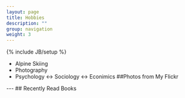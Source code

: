 ```yaml
---
layout: page
title: Hobbies
description: ""
group: navigation
weight: 3
---
```

{% include JB/setup %}
<style>
        div.picrow
        {
	        border: 0px solid #000;
        }

        div#picstest
        {
            visibility : hidden;
            width:100%;
        }
        
        img.photo { 
        cursor: pointer; 
        x-shadow: 0px 0px 5px black;
        -webkit-box-shadow:0px 0px 5px rgba(0,0,0,1);   
        -moz-box-shadow:0px 0px 5px rgba(0,0,0,1);
	}
	
</style>

<style TYPE="text/css">
table {
margin:0 auto;
width:100%;
}
td ,th{
	width:10%;
}
td img{
   width:90%;
   max-width:110px ;
   box-shadow: 0px 0px 5px black;
   -webkit-box-shadow:0px 0px 5px rgba(0,0,0,0.5); 
   -moz-box-shadow:0px 0px 5px rgba(0,0,0,0.5);  
}
  </style>
* Alpine Skiing
* Photography
* Psychology ↔ Sociology ↔ Econimics
##Photos from My Flickr
<center>
<div id="picstest"> </div>
<div class="picrow"> </div>
<div class="picrow"> </div>
<div class="picrow"> </div>
<div class="picrow"> </div>
</center>
<script type="text/javascript" src="http://code.jquery.com/jquery-1.7.2.js"> </script>
<script type="text/javascript" src="assets/themes/tumblr/javascript/photos.js"> </script>
---
## Recently Read Books
<script type="text/javascript" src="http://www.douban.com/service/badge/iceboal/?show=collection&amp;n=14&amp;columns=7&amp;picsize=medium&amp;hidelogo=yes&amp;hideself=yes&amp;cat=book" > </script>
